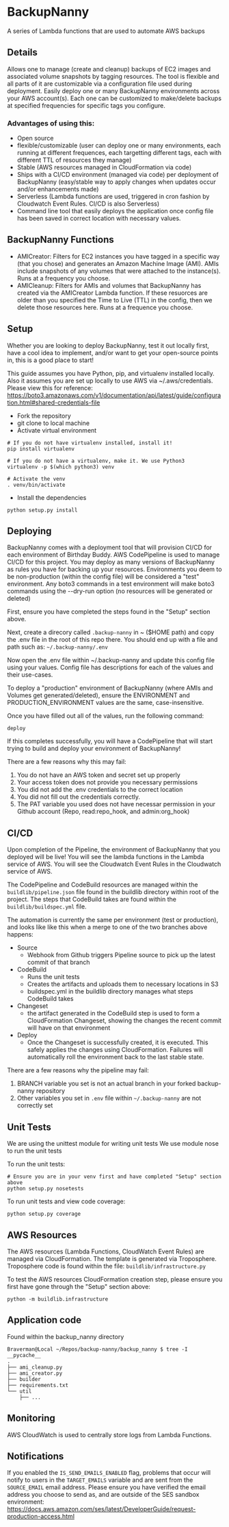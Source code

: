 # BackupNanny
A series of Lambda functions that are used to automate AWS backups

## Details
Allows one to manage (create and cleanup) backups of EC2 images and associated volume snapshots by tagging resources.
The tool is flexible and all parts of it are customizable via a configuration file used during deployment.
Easily deploy one or many BackupNanny environments across your AWS account(s). Each one can be customized to make/delete backups at specified frequencies for specific tags you configure.

### Advantages of using this:
- Open source
- flexible/customizable (user can deploy one or many environments, each running at different frequences, each targetting different tags, each with different TTL of resources they manage)
- Stable (AWS resources managed in CloudFormation via code)
- Ships with a CI/CD environment (managed via code) per deployment of BackupNanny (easy/stable way to apply changes when updates occur and/or enhancements made)
- Serverless (Lambda functions are used, triggered in cron fashion by Cloudwatch Event Rules. CI/CD is also Serverless)
- Command line tool that easily deploys the application once config file has been saved in correct location with necessary values.

## BackupNanny Functions
- AMICreator: Filters for EC2 instances you have tagged in a specific way (that you chose) and generates an Amazon Machine Image (AMI). AMIs include snapshots of any volumes that were attached to the instance(s). Runs at a frequency you choose.
- AMICleanup: Filters for AMIs and volumes that BackupNanny has created via the AMICreator Lambda function. If these resuorces are older than you specified the Time to Live (TTL) in the config, then we delete those resources here. Runs at a frequence you choose.

## Setup
Whether you are looking to deploy BackupNanny, test it out locally first, have a cool idea to implement, and/or want to get your open-source points in, this is a good place to start!

This guide assumes you have Python, pip, and virtualenv installed locally.
Also it assumes you are set up locally to use AWS via ~/.aws/credentials.
Please view this for reference:
https://boto3.amazonaws.com/v1/documentation/api/latest/guide/configuration.html#shared-credentials-file

- Fork the repository
- git clone to local machine
- Activate virtual environment

```
# If you do not have virtualenv installed, install it!
pip install virtualenv

# If you do not have a virtualenv, make it. We use Python3
virtualenv -p $(which python3) venv

# Activate the venv
. venv/bin/activate
```
- Install the dependencies
```
python setup.py install
```

## Deploying
BackupNanny comes with a deployment tool that will provision CI/CD for each environment of Birthday Buddy.
AWS CodePipeline is used to manage CI/CD for this project.
You may deploy as many versions of BackupNanny as rules you have for backing up your resources.
Environments you deem to be non-production (within the config file) will be considered a "test" environment. Any boto3 commands in a test environment will make boto3 commands using the --dry-run option (no resources will be generated or deleted)

First, ensure you have completed the steps found in the "Setup" section above.

Next, create a direcory called `.backup-nanny` in ~ ($HOME path) and copy the .env file in the root of this repo there.
You should end up with a file and path such as:
`~/.backup-nanny/.env`

Now open the .env file within ~/.backup-nanny and update this config file using your values.
Config file has descriptions for each of the values and their use-cases.

To deploy a "production" environment of BackupNanny (where AMIs and Volumes get generated/deleted), ensure the ENVIRONMENT and PRODUCTION_ENVIRONMENT values are the same, case-insensitive.

Once you have filled out all of the values, run the following command:
```
deploy
```

If this completes successfully, you will have a CodePipeline that will start trying to build and deploy your environment of BackupNanny!

There are a few reasons why this may fail:
1. You do not have an AWS token and secret set up properly
2. Your access token does not provide you necessary permissions
3. You did not add the .env credentials to the correct location
4. You did not fill out the credentials correctly.
5. The PAT variable you used does not have necessar permission in your Github account (Repo, read:repo_hook, and admin:org_hook)

## CI/CD
Upon completion of the Pipeline, the environment of BackupNanny that you deployed will be live!
You will see the lambda functions in the Lambda service of AWS.
You will see the Cloudwatch Event Rules in the Cloudwatch service of AWS.

The CodePipeline and CodeBuild resources are managed within the `buildlib/pipeline.json` file found in the buildlib directory within root of the project.
The steps that CodeBuild takes are found within the `buildlib/buildspec.yml` file.

The automation is currently the same per environment (test or production), and looks like like this when a merge to one of the two branches above happens:
* Source
  * Webhook from Github triggers Pipeline source to pick up the latest commit of that branch
* CodeBuild
  * Runs the unit tests
  * Creates the artifacts and uploads them to necessary locations in S3
  * buildspec.yml in the buildlib directory manages what steps CodeBuild takes
* Changeset
  * the artifact generated in the CodeBuild step is used to form a CloudFormation Changeset, showing the changes the recent commit will have on that environment
* Deploy
  * Once the Changeset is successfully created, it is executed. This safely applies the changes using CloudFormation. Failures will automatically roll the environment back to the last stable state.

There are a few reasons why the pipeline may fail:
1. BRANCH variable you set is not an actual branch in your forked backup-nanny repository
2. Other variables you set in `.env` file within `~/.backup-nanny` are not correctly set

## Unit Tests
We are using the unittest module for writing unit tests
We use module nose to run the unit tests

To run the unit tests:
```
# Ensure you are in your venv first and have completed "Setup" section above
python setup.py nosetests
```

To run unit tests and view code coverage:
```
python setup.py coverage
```

## AWS Resources
The AWS resources (Lambda Functions, CloudWatch Event Rules) are managed via CloudFormation.
The template is generated via Troposphere.
Troposphere code is found within the file:
`buildlib/infrastructure.py`

To test the AWS resources CloudFormation creation step, please ensure you first have gone through the "Setup" section above:
```
python -m buildlib.infrastructure
```

## Application code
Found within the backup_nanny directory

```
Braverman@Local ~/Repos/backup-nanny/backup_nanny $ tree -I __pycache__
.
├── ami_cleanup.py
├── ami_creator.py
├── builder
├── requirements.txt
└── util
    ├── ...
```

## Monitoring
AWS CloudWatch is used to centrally store logs from Lambda Functions.

## Notifications
If you enabled the `IS_SEND_EMAILS_ENABLED` flag, problems that occur will notify to users in the `TARGET_EMAILS` variable and are sent from the `SOURCE_EMAIL` email address.
Please ensure you have verified the email address you choose to send as, and are outside of the SES sandbox environment:
https://docs.aws.amazon.com/ses/latest/DeveloperGuide/request-production-access.html

